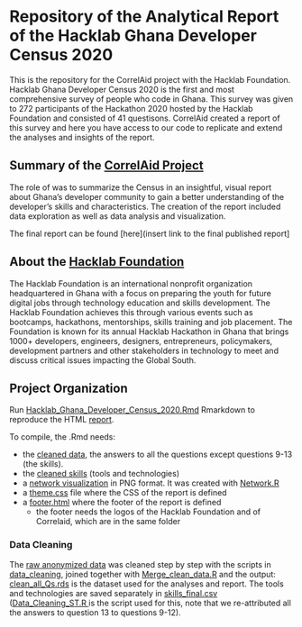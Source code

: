 # Repository of the Analytical Report of the Hacklab Ghana Developer Census 2020

This is the repository for the CorrelAid project with the Hacklab Foundation. Hacklab Ghana Developer Census 2020 is the first and most comprehensive survey of people who code in Ghana. This survey was given to 272 participants of the Hackathon 2020 hosted by the Hacklab Foundation and consisted of 41 questisons. CorrelAid created a report of this survey and here you have access to our code to replicate and extend the analyses and insights of the report.

## Summary of the [CorrelAid Project](https://correlaid.org/)
The role of  was to summarize the Census in an insightful, visual report about Ghana’s developer community to gain a better understanding of the developer’s skills and characteristics. The creation of the report included data exploration as well as data analysis and visualization.

The final report can be found [here](insert link to the final published report]

## About the [Hacklab Foundation](https://hacklabfoundation.org/)
The Hacklab Foundation is an international nonprofit organization headquartered in Ghana with a focus on preparing the youth for future digital jobs through technology education and skills development. The Hacklab Foundation achieves this through various events such as bootcamps, hackathons, mentorships, skills training and job placement.
The Foundation is known for its annual Hacklab Hackathon in Ghana that brings 1000+ developers, engineers, designers, entrepreneurs, policymakers, development partners and other stakeholders in technology to meet and discuss critical issues impacting the Global South.


## Project Organization

Run [Hacklab_Ghana_Developer_Census_2020.Rmd](https://github.com/CorrelAid/hacklab-foundation/blob/main/Hacklab_Ghana_Developer_Census_2020.Rmd) Rmarkdown to reproduce the HTML [report](https://github.com/CorrelAid/hacklab-foundation/blob/main/Hacklab_Ghana_Developer_Census_2020.html).  

To compile, the .Rmd needs:
* the [cleaned data](https://github.com/CorrelAid/hacklab-foundation/blob/main/data/clean/clean_all_Qs.rds), the answers to all the questions except questions 9-13 (the skills). 
* the [cleaned skills](https://github.com/CorrelAid/hacklab-foundation/blob/main/data/clean/skills_final.csv) (tools and technologies)
* a [network visualization](https://github.com/CorrelAid/hacklab-foundation/blob/main/Network_visualization/backbone-weighted.png) in PNG format. It was created with [Network.R](https://github.com/CorrelAid/hacklab-foundation/blob/main/Network_visualization/Network.R)
* a [theme.css](https://github.com/CorrelAid/hacklab-foundation/blob/main/css_theme/theme.css) file where the CSS of the report is defined
* a [footer.html](https://github.com/CorrelAid/hacklab-foundation/blob/main/css_theme/footer.html) where the footer of the report is defined
  * the footer needs the logos of the Hacklab Foundation and of Correlaid, which are in the same folder


### Data Cleaning
The [raw anonymized data](https://github.com/CorrelAid/hacklab-foundation/blob/main/data/raw/census-base-anonymized-2020_without_parsing_errors.xlsx) was cleaned step by step with the scripts in [data_cleaning](https://github.com/CorrelAid/hacklab-foundation/tree/main/data_cleaning), joined together with [Merge_clean_data.R](https://github.com/CorrelAid/hacklab-foundation/blob/main/data_cleaning/Merge_clean_data.R) and the output: [clean_all_Qs.rds](https://github.com/CorrelAid/hacklab-foundation/blob/main/data/clean/clean_all_Qs.rds) is the dataset used for the analyses and report. The tools and technologies are saved separately in [skills_final.csv](https://github.com/CorrelAid/hacklab-foundation/blob/main/data/clean/skills_final.csv) ([Data_Cleaning_ST.R
](https://github.com/CorrelAid/hacklab-foundation/blob/main/data_cleaning/Data_Cleaning_ST.R) is the script used for this, note that we re-attributed all the answers to question 13 to questions 9-12).  




